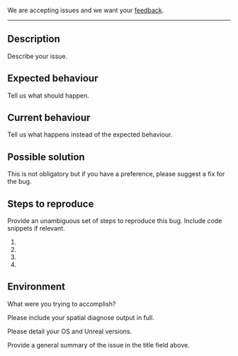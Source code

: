 
We are accepting issues and we want your [feedback](../README.md#give-us-feedback).

-------

## Description
Describe your issue.

## Expected behaviour
Tell us what should happen.

## Current behaviour
Tell us what happens instead of the expected behaviour.

## Possible solution
This is not obligatory but if you have a preference, please suggest a fix for the bug.

## Steps to reproduce
Provide an unambiguous set of steps to reproduce this bug. Include code snippets if relevant.

1.
2.
3.
4.

## Environment
What were you trying to accomplish?

Please include your spatial diagnose output in full.

Please detail your OS and Unreal versions.

Provide a general summary of the issue in the title field above.